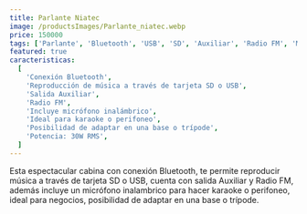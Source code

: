 ```yaml
---
title: Parlante Niatec
image: /productsImages/Parlante_niatec.webp
price: 150000
tags: ['Parlante', 'Bluetooth', 'USB', 'SD', 'Auxiliar', 'Radio FM', 'Micrófono inalámbrico', 'Bluetooth']
featured: true
caracteristicas:
  [
    'Conexión Bluetooth',
    'Reproducción de música a través de tarjeta SD o USB',
    'Salida Auxiliar',
    'Radio FM',
    'Incluye micrófono inalámbrico',
    'Ideal para karaoke o perifoneo',
    'Posibilidad de adaptar en una base o trípode',
    'Potencia: 30W RMS',
  ]
---
```


Esta espectacular cabina con conexión Bluetooth,
te permite reproducir música a través de tarjeta SD o USB, cuenta con salida Auxiliar y Radio FM, además incluye un micrófono inalambrico para hacer karaoke o perifoneo, ideal para negocios, posibilidad de adaptar en una base o trípode.
